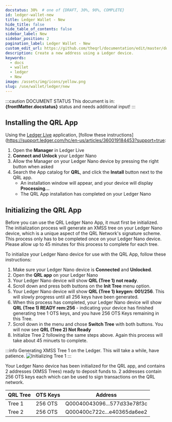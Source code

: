 ```yaml
---
docstatus: 30%  # one of {DRAFT, 30%, 90%, COMPLETE}
id: ledger-wallet-new
title: Ledger Wallet - New
hide_title: false
hide_table_of_contents: false
sidebar_label: New
sidebar_position: 2
pagination_label: Ledger Wallet - New
custom_edit_url: https://github.com/theqrl/documentation/edit/master/docs/basics/what-is-qrl.md
description: Create a new address using a Ledger device.
keywords:
  - docs
  - wallet
  - ledger
  - New
image: /assets/img/icons/yellow.png
slug: /use/wallet/ledger/new
---
```


:::caution DOCUMENT STATUS 
<span>This document is in: <b>{frontMatter.docstatus}</b> status and needs additional input!</span>
:::


## Installing the QRL App

Using the [Ledger Live](https://www.ledger.com/pages/ledger-live) application, [follow these instructions](https://support.ledger.com/hc/en-us/articles/360019184453?support=true:

1. Open the **Manager** in Ledger Live
2. **Connect and Unlock** your Ledger Nano
3. Allow the Manager on your Ledger Nano device by pressing the right button when asked
4. Search the App catalog for **QRL**, and click the **Install** button next to the QRL app.
    - An installation window will appear, and your device will display **Processing...**
    - The QRL App installation has completed on your Ledger Nano

## Initializing the QRL App

Before you can use the QRL Ledger Nano App, it must first be initialized. The initialization process will generate an XMSS tree on your Ledger Nano device, which is a unique aspect of the QRL Network's signature scheme. This process only has to be completed once on your Ledger Nano device. Please allow up to 45 minutes for this process to complete for each tree. 

To initialize your Ledger Nano device for use with the QRL App, follow these instructions:

1. Make sure your Ledger Nano device is **Connected** and **Unlocked**.
2. Open the **QRL app** on your Ledger Nano
3. Your Ledger Nano device will show **QRL (Tree 1) not ready**. 
4. Scroll down and press both buttons on the **Init Tree** menu option.
5. Your Ledger Nano device will show **QRL (Tree 1) keygen: 001/256**. This will slowly progress until all 256 keys have been generated.
6. When this process has completed, your Ledger Nano device will show **QRL (Tree 1) READY rem:256** - indicating your device has finished generating tree 1 OTS keys, and you have 256 OTS Keys remaining in this Tree.
7. Scroll down in the menu and chose **Switch Tree** with both buttons. You will now see **QRL (Tree 2) Not Ready**
8. Initialize Tree 2 following the same steps above. Again this process will take about 45 minuets to complete.

:::info
Generating XMSS Tree 1 on the Ledger. This will take a while, have patience. ![Initializing Tree 1](assets/init-crop1.gif) 
:::

Your Ledger Nano device has been initialized for the QRL app, and contains 2 addresses (XMSS Trees) ready to deposit funds to. 2 addresses contain 256 OTS keys each which can be used to sign transactions on the QRL network.


| QRL Tree | OTS Keys | Address |
|-----|-----|-----| 
| Tree 1 | 256 OTS | Q00040043096...577d33e78f3c |
| Tree 2 | 256 OTS | Q000400c722c...e40365da6ee2 |

